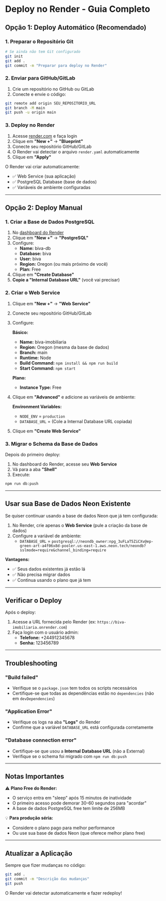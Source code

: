 # Deploy no Render - Guia Completo

## Opção 1: Deploy Automático (Recomendado)

### 1. Preparar o Repositório Git
```bash
# Se ainda não tem Git configurado
git init
git add .
git commit -m "Preparar para deploy no Render"
```

### 2. Enviar para GitHub/GitLab
1. Crie um repositório no GitHub ou GitLab
2. Conecte e envie o código:
```bash
git remote add origin SEU_REPOSITORIO_URL
git branch -M main
git push -u origin main
```

### 3. Deploy no Render

1. Acesse [render.com](https://render.com) e faça login
2. Clique em **"New +"** → **"Blueprint"**
3. Conecte seu repositório GitHub/GitLab
4. O Render vai detectar o arquivo `render.yaml` automaticamente
5. Clique em **"Apply"**

O Render vai criar automaticamente:
- ✅ Web Service (sua aplicação)
- ✅ PostgreSQL Database (base de dados)
- ✅ Variáveis de ambiente configuradas

---

## Opção 2: Deploy Manual

### 1. Criar a Base de Dados PostgreSQL

1. No [dashboard do Render](https://dashboard.render.com)
2. Clique em **"New +"** → **"PostgreSQL"**
3. Configure:
   - **Name:** biva-db
   - **Database:** biva
   - **User:** biva
   - **Region:** Oregon (ou mais próximo de você)
   - **Plan:** Free
4. Clique em **"Create Database"**
5. **Copie a "Internal Database URL"** (você vai precisar)

### 2. Criar o Web Service

1. Clique em **"New +"** → **"Web Service"**
2. Conecte seu repositório GitHub/GitLab
3. Configure:

   **Básico:**
   - **Name:** biva-imobiliaria
   - **Region:** Oregon (mesma da base de dados)
   - **Branch:** main
   - **Runtime:** Node
   - **Build Command:** `npm install && npm run build`
   - **Start Command:** `npm start`

   **Plano:**
   - **Instance Type:** Free

4. Clique em **"Advanced"** e adicione as variáveis de ambiente:

   **Environment Variables:**
   - `NODE_ENV` = `production`
   - `DATABASE_URL` = (Cole a Internal Database URL copiada)

5. Clique em **"Create Web Service"**

### 3. Migrar o Schema da Base de Dados

Depois do primeiro deploy:

1. No dashboard do Render, acesse seu **Web Service**
2. Vá para a aba **"Shell"**
3. Execute:
```bash
npm run db:push
```

---

## Usar sua Base de Dados Neon Existente

Se quiser continuar usando a base de dados Neon que já tem configurada:

1. No Render, crie apenas o **Web Service** (pule a criação da base de dados)
2. Configure a variável de ambiente:
   - `DATABASE_URL` = `postgresql://neondb_owner:npg_3uFLaT5ZiCXv@ep-green-art-a4f06x8d-pooler.us-east-1.aws.neon.tech/neondb?sslmode=require&channel_binding=require`

**Vantagens:**
- ✅ Seus dados existentes já estão lá
- ✅ Não precisa migrar dados
- ✅ Continua usando o plano que já tem

---

## Verificar o Deploy

Após o deploy:

1. Acesse a URL fornecida pelo Render (ex: `https://biva-imobiliaria.onrender.com`)
2. Faça login com o usuário admin:
   - **Telefone:** +244912345678
   - **Senha:** 123456789

---

## Troubleshooting

### "Build failed"
- Verifique se o `package.json` tem todos os scripts necessários
- Certifique-se que todas as dependências estão no `dependencies` (não em `devDependencies`)

### "Application Error"
- Verifique os logs na aba **"Logs"** do Render
- Confirme que a variável `DATABASE_URL` está configurada corretamente

### "Database connection error"
- Certifique-se que usou a **Internal Database URL** (não a External)
- Verifique se o schema foi migrado com `npm run db:push`

---

## Notas Importantes

⚠️ **Plano Free do Render:**
- O serviço entra em "sleep" após 15 minutos de inatividade
- O primeiro acesso pode demorar 30-60 segundos para "acordar"
- A base de dados PostgreSQL free tem limite de 256MB

💡 **Para produção séria:**
- Considere o plano pago para melhor performance
- Ou use sua base de dados Neon (que oferece melhor plano free)

---

## Atualizar a Aplicação

Sempre que fizer mudanças no código:

```bash
git add .
git commit -m "Descrição das mudanças"
git push
```

O Render vai detectar automaticamente e fazer redeploy!
